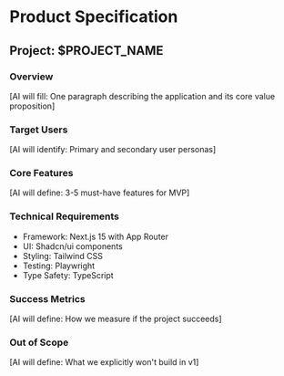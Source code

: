 # Product Specification

## Project: $PROJECT_NAME

### Overview
[AI will fill: One paragraph describing the application and its core value proposition]

### Target Users
[AI will identify: Primary and secondary user personas]

### Core Features
[AI will define: 3-5 must-have features for MVP]

### Technical Requirements
- Framework: Next.js 15 with App Router
- UI: Shadcn/ui components
- Styling: Tailwind CSS
- Testing: Playwright
- Type Safety: TypeScript

### Success Metrics
[AI will define: How we measure if the project succeeds]

### Out of Scope
[AI will define: What we explicitly won't build in v1]
